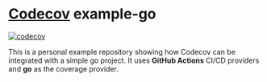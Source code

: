 # [Codecov](https://codecov.io) example-go


[![codecov](https://codecov.io/gh/ANiRuDdHa1211/example-go/branch/<reponame>/graph/badge.svg?token=6L7ZWBFBT4)](https://codecov.io/gh/ANiRuDdHa1211/example-go/tree/<reponame>)


This is a personal example repository showing how Codecov can be integrated with a simple go project. It uses **GitHub Actions** CI/CD providers and **go** as the coverage provider.





